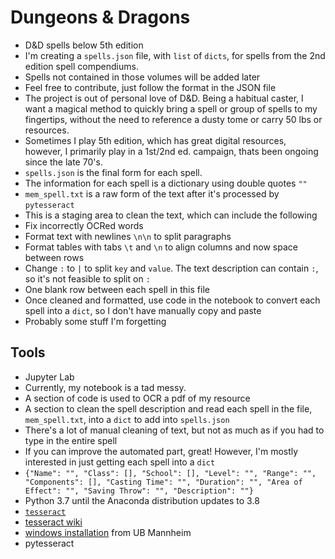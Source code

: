 # Dungeons & Dragons

- D&D spells below 5th edition
- I'm creating a `spells.json` file, with `list` of `dicts`, for spells from the 2nd edition spell compendiums.
 - Spells not contained in those volumes will be added later
- Feel free to contribute, just follow the format in the JSON file
- The project is out of personal love of D&D.  Being a habitual caster, I want a magical method to quickly bring a spell or group of spells to my fingertips, without the need to reference a dusty tome or carry 50 lbs or resources.
 - Sometimes I play 5th edition, which has great digital resources, however, I primarily play in a 1st/2nd ed. campaign, thats been ongoing since the late 70's.
- `spells.json` is the final form for each spell.
 - The information for each spell is a dictionary using double quotes `""`
- `mem_spell.txt` is a raw form of the text after it's processed by `pytesseract`
 - This is a staging area to clean the text, which can include the following
 - Fix incorrectly OCRed words
 - Format text with newlines `\n\n` to split paragraphs
 - Format tables with tabs `\t` and `\n` to align columns and now space between rows
 - Change `:` to `|` to split `key` and `value`.  The text description can contain `:`, so it's not feasible to split on `:`
 - One blank row between each spell in this file
 - Once cleaned and formatted, use code in the notebook to convert each spell into a `dict`, so I don't have manually copy and paste
 - Probably some stuff I'm forgetting
 
 ## Tools
 - Jupyter Lab
  - Currently, my notebook is a tad messy.
  - A section of code is used to OCR a pdf of my resource
  - A section to clean the spell description and read each spell in the file, `mem_spell.txt`, into a `dict` to add into `spells.json`
  - There's a lot of manual cleaning of text, but not as much as if you had to type in the entire spell
  - If you can improve the automated part, great!  However, I'm mostly interested in just getting each spell into a `dict`
  - `{"Name": "", "Class": [], "School": [], "Level": "", "Range": "", "Components": [], "Casting Time": "", "Duration": "", "Area of Effect": "", "Saving Throw": "", "Description": ""}`
 - Python 3.7 until the Anaconda distribution updates to 3.8
 - [`tesseract`][1]
  - [tesseract wiki][2]
  - [windows installation][3] from UB Mannheim
 - pytesseract

 
 
 
 
 
 
 
 
 
 
 
 
 
 
 
 
 
 
 
  [1]: https://github.com/tesseract-ocr/tesseract
  [2]: https://github.com/tesseract-ocr/tesseract/wiki
  [3]: https://github.com/UB-Mannheim/tesseract/wiki